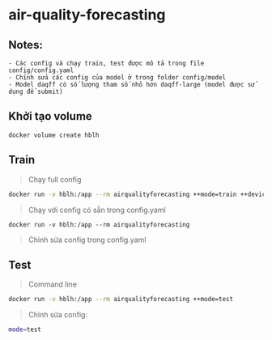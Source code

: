 # air-quality-forecasting

## Notes:

    - Các config và chạy train, test được mô tả trong file config/config.yaml
    - Chỉnh sửa các config của model ở trong folder config/model
    - Model daqff có số lượng tham số nhỏ hơn daqff-large (model được sử dụng để submit)

## Khởi tạo volume
    docker volume create hblh

## Train

> Chạy full config
```bash
docker run -v hblh:/app --rm airqualityforecasting ++mode=train ++device=cpu model=daqff-large
```

> Chạy với config có sẵn trong config.yaml
```
docker run -v hblh:/app --rm airqualityforecasting
```
> Chỉnh sửa config trong config.yaml


## Test
> Command line
```bash
docker run -v hblh:/app --rm airqualityforecasting ++mode=test
```

> Chỉnh sửa config:
```bash
mode=test
```